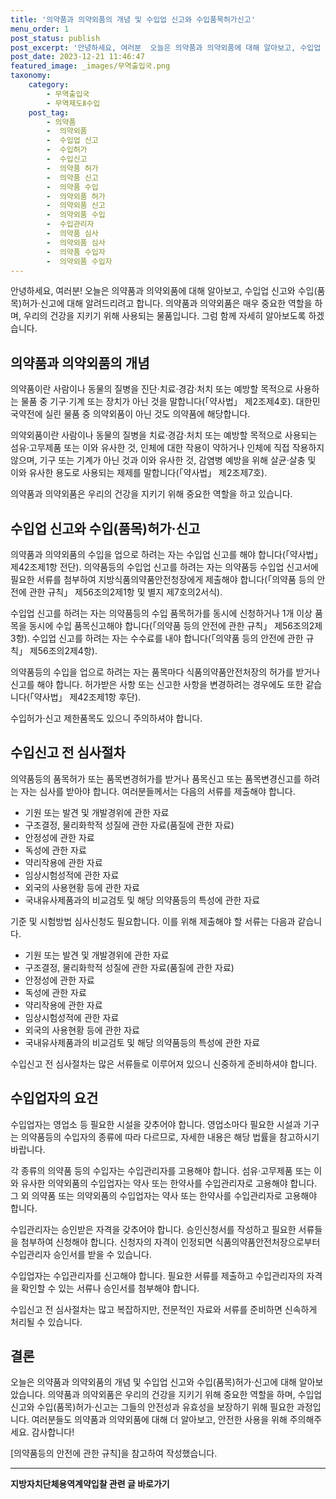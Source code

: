 ```yaml
---
title: '의약품과 의약외품의 개념 및 수입업 신고와 수입품목허가신고'
menu_order: 1
post_status: publish
post_excerpt: '안녕하세요, 여러분  오늘은 의약품과 의약외품에 대해 알아보고, 수입업 신고와 수입 품목 허가 신고에 대해 알려드리려고 합니다. 의약품과 의약외품은 매우 중요한 역할을 하며, 우리의 건강을 지키기 위해 사용되는 물품입니다. 그럼 함께 자세히 알아보도록 하겠습니다.'
post_date: 2023-12-21 11:46:47
featured_image: _images/무역출입국.png
taxonomy:
    category:
        - 무역출입국
        - 무역제도Ⅱ수입
    post_tag:
        - 의약품
        -  의약외품
        -  수입업 신고
        -  수입허가
        -  수입신고
        -  의약품 허가
        -  의약품 신고
        -  의약품 수입
        -  의약외품 허가
        -  의약외품 신고
        -  의약외품 수입
        -  수입관리자
        -  의약품 심사
        -  의약외품 심사
        -  의약품 수입자
        -  의약외품 수입자
---
```



안녕하세요, 여러분! 오늘은 의약품과 의약외품에 대해 알아보고, 수입업 신고와 수입(품목)허가·신고에 대해 알려드리려고 합니다. 의약품과 의약외품은 매우 중요한 역할을 하며, 우리의 건강을 지키기 위해 사용되는 물품입니다. 그럼 함께 자세히 알아보도록 하겠습니다.

## 의약품과 의약외품의 개념

의약품이란 사람이나 동물의 질병을 진단·치료·경감·처치 또는 예방할 목적으로 사용하는 물품 중 기구·기계 또는 장치가 아닌 것을 말합니다(「약사법」 제2조제4호). 대한민국약전에 실린 물품 중 의약외품이 아닌 것도 의약품에 해당합니다.

의약외품이란 사람이나 동물의 질병을 치료·경감·처치 또는 예방할 목적으로 사용되는 섬유·고무제품 또는 이와 유사한 것, 인체에 대한 작용이 약하거나 인체에 직접 작용하지 않으며, 기구 또는 기계가 아닌 것과 이와 유사한 것, 감염병 예방을 위해 살균·살충 및 이와 유사한 용도로 사용되는 제제를 말합니다(「약사법」 제2조제7호).

의약품과 의약외품은 우리의 건강을 지키기 위해 중요한 역할을 하고 있습니다.

## 수입업 신고와 수입(품목)허가·신고

의약품과 의약외품의 수입을 업으로 하려는 자는 수입업 신고를 해야 합니다(「약사법」 제42조제1항 전단). 의약품등의 수입업 신고를 하려는 자는 의약품등 수입업 신고서에 필요한 서류를 첨부하여 지방식품의약품안전청장에게 제출해야 합니다(「의약품 등의 안전에 관한 규칙」 제56조의2제1항 및 별지 제7호의2서식).

수입업 신고를 하려는 자는 의약품등의 수입 품목허가를 동시에 신청하거나 1개 이상 품목을 동시에 수입 품목신고해야 합니다(「의약품 등의 안전에 관한 규칙」 제56조의2제3항). 수입업 신고를 하려는 자는 수수료를 내야 합니다(「의약품 등의 안전에 관한 규칙」 제56조의2제4항).

의약품등의 수입을 업으로 하려는 자는 품목마다 식품의약품안전처장의 허가를 받거나 신고를 해야 합니다. 허가받은 사항 또는 신고한 사항을 변경하려는 경우에도 또한 같습니다(「약사법」 제42조제1항 후단).

수입허가·신고 제한품목도 있으니 주의하셔야 합니다.

## 수입신고 전 심사절차

의약품등의 품목허가 또는 품목변경허가를 받거나 품목신고 또는 품목변경신고를 하려는 자는 심사를 받아야 합니다. 여러분들께서는 다음의 서류를 제출해야 합니다.
- 기원 또는 발견 및 개발경위에 관한 자료
- 구조결정, 물리화학적 성질에 관한 자료(품질에 관한 자료)
- 안정성에 관한 자료
- 독성에 관한 자료
- 약리작용에 관한 자료
- 임상시험성적에 관한 자료
- 외국의 사용현황 등에 관한 자료
- 국내유사제품과의 비교검토 및 해당 의약품등의 특성에 관한 자료

기준 및 시험방법 심사신청도 필요합니다. 이를 위해 제출해야 할 서류는 다음과 같습니다.
- 기원 또는 발견 및 개발경위에 관한 자료
- 구조결정, 물리화학적 성질에 관한 자료(품질에 관한 자료)
- 안정성에 관한 자료
- 독성에 관한 자료
- 약리작용에 관한 자료
- 임상시험성적에 관한 자료
- 외국의 사용현황 등에 관한 자료
- 국내유사제품과의 비교검토 및 해당 의약품등의 특성에 관한 자료

수입신고 전 심사절차는 많은 서류들로 이루어져 있으니 신중하게 준비하셔야 합니다.

## 수입업자의 요건

수입업자는 영업소 등 필요한 시설을 갖추어야 합니다. 영업소마다 필요한 시설과 기구는 의약품등의 수입자의 종류에 따라 다르므로, 자세한 내용은 해당 법률을 참고하시기 바랍니다.

각 종류의 의약품 등의 수입자는 수입관리자를 고용해야 합니다. 섬유·고무제품 또는 이와 유사한 의약외품의 수입업자는 약사 또는 한약사를 수입관리자로 고용해야 합니다. 그 외 의약품 또는 의약외품의 수입업자는 약사 또는 한약사를 수입관리자로 고용해야 합니다.

수입관리자는 승인받은 자격을 갖추어야 합니다. 승인신청서를 작성하고 필요한 서류들을 첨부하여 신청해야 합니다. 신청자의 자격이 인정되면 식품의약품안전처장으로부터 수입관리자 승인서를 받을 수 있습니다.

수입업자는 수입관리자를 신고해야 합니다. 필요한 서류를 제출하고 수입관리자의 자격을 확인할 수 있는 서류나 승인서를 첨부해야 합니다.

수입신고 전 심사절차는 많고 복잡하지만, 전문적인 자료와 서류를 준비하면 신속하게 처리될 수 있습니다.

## 결론

오늘은 의약품과 의약외품의 개념 및 수입업 신고와 수입(품목)허가·신고에 대해 알아보았습니다. 의약품과 의약외품은 우리의 건강을 지키기 위해 중요한 역할을 하며, 수입업 신고와 수입(품목)허가·신고는 그들의 안전성과 유효성을 보장하기 위해 필요한 과정입니다. 여러분들도 의약품과 의약외품에 대해 더 알아보고, 안전한 사용을 위해 주의해주세요. 감사합니다!

[의약품등의 안전에 관한 규칙]을 참고하여 작성했습니다.
<!-- wp:separator -->
<hr class="wp-block-separator has-alpha-channel-opacity"/>
<!-- /wp:separator -->

<!-- wp:group {"backgroundColor":"base","layout":{"type":"constrained"}} -->
<div class="wp-block-group has-base-background-color has-background"><!-- wp:paragraph {"align":"center","fontSize":"medium"} -->
<p class="has-text-align-center has-large-font-size"><strong>지방자치단체용역계약입찰 관련 글 바로가기</strong></p>
<!-- /wp:paragraph -->


<!-- wp:latest-posts
{"categories":[{"id":7150,"count":19,"description":"","link":"https://uknowlaw.com/category/%ec%a7%80%eb%b0%a9%ec%9e%90%ec%b9%98%eb%8b%a8%ec%b2%b4%ec%9a%a9%ec%97%ad%ea%b3%84%ec%95%bd%ec%9e%85%ec%b0%b0/","name":"지방자치단체용역계약입찰","slug":"지방자치단체용역계약입찰","taxonomy":"category","parent":0,"meta":[],"_links":{"self":[{"href":"https://uknowlaw.com/wp-json/wp/v2/categories/7150"}],"collection":[{"href":"https://uknowlaw.com/wp-json/wp/v2/categories"}],"about":[{"href":"https://uknowlaw.com/wp-json/wp/v2/taxonomies/category"}],"wp:post_type":[{"href":"https://uknowlaw.com/wp-json/wp/v2/posts?categories=7150"}],"curies":[{"name":"wp","href":"https://api.w.org/{rel}","templated":true}]}}],"postsToShow":100,"excerptLength":28,"postLayout":"grid","columns":2,"featuredImageAlign":"left","featuredImageSizeSlug":"large","fontSize":"small"} /--></div>
<!-- /wp:group -->